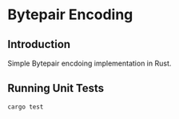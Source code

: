 # Bytepair Encoding

## Introduction

Simple Bytepair encdoing implementation in Rust.

## Running Unit Tests

```bash
cargo test
```